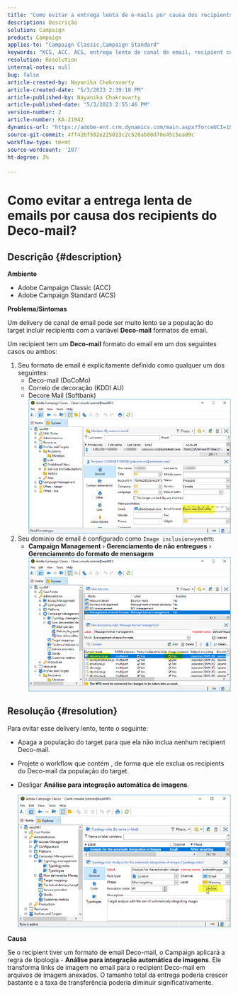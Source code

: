 ```yaml
---
title: "Como evitar a entrega lenta de e-mails por causa dos recipients do Deco-mail?"
description: Descrição
solution: Campaign
product: Campaign
applies-to: "Campaign Classic,Campaign Standard"
keywords: "KCS, ACC, ACS, entrega lenta de canal de email, recipient com formato de email Deco-mail, Desempenho, Taxa de transferência"
resolution: Resolution
internal-notes: null
bug: false
article-created-by: Nayanika Chakravarty
article-created-date: "5/3/2023 2:39:10 PM"
article-published-by: Nayanika Chakravarty
article-published-date: "5/3/2023 2:55:46 PM"
version-number: 2
article-number: KA-21942
dynamics-url: "https://adobe-ent.crm.dynamics.com/main.aspx?forceUCI=1&pagetype=entityrecord&etn=knowledgearticle&id=707ebc3c-c0e9-ed11-a7c6-6045bd006b25"
source-git-commit: 4ff42bf592e225023c2c528ab00d70e45c5ea09c
workflow-type: tm+mt
source-wordcount: '207'
ht-degree: 3%

---
```


# Como evitar a entrega lenta de emails por causa dos recipients do Deco-mail?

## Descrição {#description}


<b>Ambiente</b>

- Adobe Campaign Classic (ACC)
- Adobe Campaign Standard (ACS)


<b>Problema/Sintomas</b>

Um delivery de canal de email pode ser muito lento se a população do target incluir recipients com a variável <b>Deco-mail</b> formatos de email.

Um recipient tem um <b>Deco-mail</b> formato do email em um dos seguintes casos ou ambos:

1. Seu formato de email é explicitamente definido como qualquer um dos seguintes:
   - Deco-mail (DoCoMo)
   - Correio de decoração (KDDI AU)
   - Decore Mail (Softbank)         ![](assets/___727ebc3c-c0e9-ed11-a7c6-6045bd006b25___.png)
2. Seu domínio de email é configurado como `Image inclusion=yes`em:
   - <b>Campaign Management</b> › <b>Gerenciamento de não entregues</b> › <b>Gerenciamento do formato de mensagem</b>        ![](assets/___c4d8b442-c0e9-ed11-a7c6-6045bd006b25___.png)



## Resolução {#resolution}


Para evitar esse delivery lento, tente o seguinte:

- Apaga a população do target para que ela não inclua nenhum recipient Deco-mail.
- Projete o workflow que contém , de forma que ele exclua os recipients do Deco-mail da população do target.
- Desligar <b>Análise para integração automática de imagens</b>.


   ![](assets/6f31278e-55e4-ed11-a7c7-6045bd006b4b.png)


<b>Causa</b>

Se o recipient tiver um formato de email Deco-mail, o Campaign aplicará a regra de tipologia - <b>Análise para integração automática de imagens</b>. Ele transforma links de imagem no email para o recipient Deco-mail em arquivos de imagem anexados. O tamanho total da entrega poderia crescer bastante e a taxa de transferência poderia diminuir significativamente.
